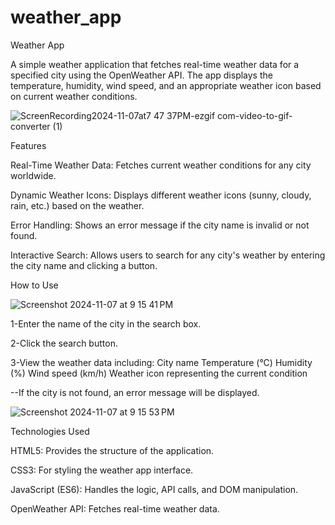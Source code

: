 # weather_app

Weather App

A simple weather application that fetches real-time weather data for a specified city using the OpenWeather API.
The app displays the temperature, humidity, wind speed, and an appropriate weather icon based on current weather conditions.

![ScreenRecording2024-11-07at7 47 37PM-ezgif com-video-to-gif-converter (1)](https://github.com/user-attachments/assets/214e9abf-2260-4f33-a93e-7190c7ef57ab)


Features




Real-Time Weather Data: Fetches current weather conditions for any city worldwide.

Dynamic Weather Icons: Displays different weather icons (sunny, cloudy, rain, etc.) based on the weather.

Error Handling: Shows an error message if the city name is invalid or not found.

Interactive Search: Allows users to search for any city's weather by entering the city name and clicking a button.


How to Use


![Screenshot 2024-11-07 at 9 15 41 PM](https://github.com/user-attachments/assets/29b8cdf0-e739-4f3c-bbad-7fee58fe908b)




1-Enter the name of the city in the search box.

2-Click the search button.

3-View the weather data including:
    City name
    Temperature (°C)
    Humidity (%)
    Wind speed (km/h)
    Weather icon representing the current condition

    
--If the city is not found, an error message will be displayed.

![Screenshot 2024-11-07 at 9 15 53 PM](https://github.com/user-attachments/assets/f533411a-e49b-463e-91d8-f84ff2ab4125)





Technologies Used


HTML5: Provides the structure of the application.

CSS3: For styling the weather app interface.

JavaScript (ES6): Handles the logic, API calls, and DOM manipulation.

OpenWeather API: Fetches real-time weather data.
